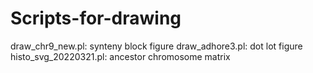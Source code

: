 # Scripts-for-drawing
draw_chr9_new.pl: synteny block figure
draw_adhore3.pl: dot lot figure
histo_svg_20220321.pl: ancestor chromosome matrix
